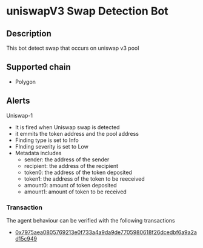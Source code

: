 # uniswapV3 Swap Detection Bot

## Description

 This bot detect swap that occurs on uniswap v3 pool 

## Supported chain

- Polygon 

## Alerts
Uniswap-1
- It is fired when Uniswap swap is detected
- it emmits the token address and the pool address 
- Finding type is set to Info 
- FInding severity is set to Low
- Metadata includes
   - sender: the address of the sender
   - recipient: the address of the recipient
   - token0: the address of the token deposited
   - token1: the address of the token to be reeceived
   - amount0: amount of token deposited
   - amount1: amount of token to be received

### Transaction 
The agent behaviour can be verified with the following transactions 
- [0x7975aea0805769213e0f733a4a9da9de7705980618f26dcedbf6a9a2ad15c949](https://polygonscan.com/tx/0x7975aea0805769213e0f733a4a9da9de7705980618f26dcedbf6a9a2ad15c949)




